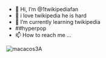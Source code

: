 - 👋 Hi, I’m @1twikipediafan
- 👀 i love twikipedia he is hard 
- 🌱 I’m currently learning twikipedia
- ##hyperpop
- 📫 How to reach me ...

<!---
1twikipediafan/1twikipediafan is a ✨ special ✨ repository because its `README.md` (this file) appears on your GitHub profile.
You can click the Preview link to take a look at your changes.
--->
![macacos3A](https://user-images.githubusercontent.com/110115663/190649418-3b975b76-5a12-4ad9-87ca-794dc4c9382d.jpg)
